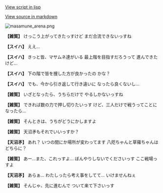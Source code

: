 [View script in lisp](../scripts/210131081.txt)

[View source in markdown](210131081.md)

![masamune_arena.png](../images/backgrounds/masamune_arena.png)

**【雑賀】**
けっこう上がってきたっすけど
まだ合流できないっすね

**【スイハ】**
ええ…

**【スイハ】**
きっと皆、マサムネ達がいる
最上階を目指すだろうって
進んできたけど…

**【スイハ】**
下の階で皆を捜した方が良かったの
かな？

**【スイハ】**
でも、今から引き返して行き違いに
なったら良くないし…

**【雑賀】**
いざとなったら、うちらだけで
やるしかないっすね

**【雑賀】**
できれば数の力で押し切りたいっす
けど、三人だけで戦うってことに
なったら…

**【雑賀】**
そんときは、うちがどうにかしますよ

**【雑賀】**
天沼矛もそれでいいっすか？

**【天沼矛】**
あれ？
いつの間にか場所が変わってます
八咫ちゃんと草薙ちゃんはどちらに？

**【雑賀】**
あー…また、これっすよ…
ぼんやりしないでくださいっす
ここ戦場っすよ

**【天沼矛】**
あらぁ…
わたしったら考え事をしてて…
いけませんねぇ

**【雑賀】**
そんじゃ、先に進むんで
ついて来て下さいっす